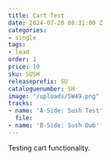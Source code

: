 ```yaml
---
title: Cart Test
date: 2024-07-20 08:31:00 Z
categories:
- single
tags:
- lead
order: 1
price: 10
sku: SUSH
releaseprefix: SU
cataloguenumber: SH
image: "/uploads/SW49.png"
tracks:
- name: 'A-Side: Sush Test'
  file: 
- name: 'B-Side: Sush Dub'
---
```


Testing cart functionality. 
 




 



